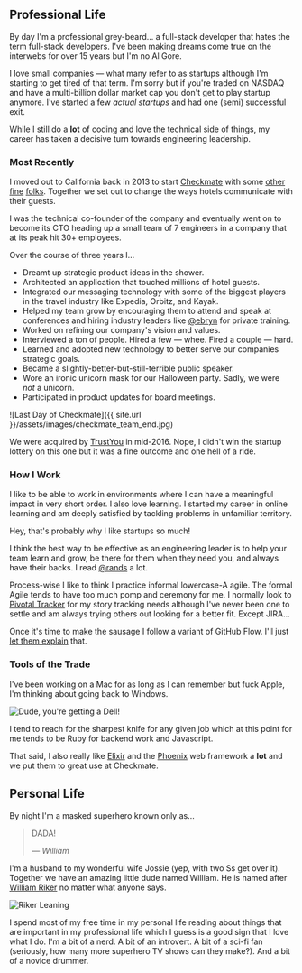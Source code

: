 ## Professional Life

By day I'm a professional grey-beard&hellip; a full-stack developer that hates
the term full-stack developers. I've been making dreams come true on
the interwebs for over 15 years but I'm no Al Gore.

I love small companies &mdash; what many refer to as startups although I'm
starting to get tired of that term. I'm sorry but if you're traded on NASDAQ
and have a multi-billion dollar market cap you don't get to play startup
anymore. I've started a few _actual startups_ and had one (semi) successful
exit.

While I still do a **lot** of coding and love the technical side of
things, my career has taken a decisive turn towards engineering leadership.

### Most Recently

I moved out to California back in 2013 to start
[Checkmate](http://www.checkmate.io) with some
[other](https://www.linkedin.com/in/pattersondrew/)
[fine](https://www.linkedin.com/in/anthonymaggio/)
[folks](https://www.linkedin.com/in/adamrugel/). Together we set out to change
the ways hotels communicate with their guests.

I was the technical co-founder of the company and eventually went on to become
its CTO heading up a small team of 7 engineers in a company that at its peak hit
30+ employees.

Over the course of three years I&hellip;

* Dreamt up strategic product ideas in the shower.
* Architected an application that touched millions of hotel guests.
* Integrated our messaging technology with some of the biggest players in the travel industry like Expedia, Orbitz, and Kayak.
* Helped my team grow by encouraging them to attend and speak at conferences and hiring industry leaders like [@ebryn](https://twitter.com/ebryn) for private training.
* Worked on refining our company's vision and values.
* Interviewed a ton of people. Hired a few &mdash; whee. Fired a couple &mdash; hard.
* Learned and adopted new technology to better serve our companies strategic goals.
* Became a slightly-better-but-still-terrible public speaker.
* Wore an ironic unicorn mask for our Halloween party. Sadly, we were _not_ a unicorn.
* Participated in product updates for board meetings.

![Last Day of Checkmate]({{ site.url }}/assets/images/checkmate_team_end.jpg)

We were acquired by [TrustYou](http://www.trustyou.com/) in mid-2016. Nope, I
didn't win the startup lottery on this one but it was a fine outcome and one
hell of a ride.

### How I Work

I like to be able to work in environments where I can have a meaningful impact
in very short order. I also love learning. I started my career in online
learning and am deeply satisfied by tackling problems in unfamiliar
territory.

Hey, that's probably why I like startups so much!

I think the best way to be effective as an engineering leader is to help your
team learn and grow, be there for them when they need you, and always have
their backs. I read [@rands](https://twitter.com/rands) a lot.

Process-wise I like to think I practice informal lowercase-A agile. The formal
Agile tends to have too much pomp and ceremony for me. I normally look to
[Pivotal Tracker](https://www.pivotaltracker.com) for my story tracking needs
although I've never been one to settle and am always trying others out looking
for a better fit. Except JIRA...

Once it's time to make the sausage I follow a variant of GitHub Flow. I'll just
[let them explain](https://guides.github.com/introduction/flow/) that.

### Tools of the Trade

I've been working on a Mac for as long as I can remember but fuck Apple, I'm
thinking about going back to Windows.

![Dude, you're getting a Dell!](https://i.imgflip.com/v48dx.jpg)

I tend to reach for the sharpest knife for any given job which at this point for
me tends to be Ruby for backend work and Javascript.

That said, I also really like [Elixir](http://elixir-lang.org/) and the
[Phoenix](http://www.phoenixframework.org/) web framework a **lot** and we put
them to great use at Checkmate.

## Personal Life

By night I'm a masked superhero known only as&hellip;

> DADA!
>
> &mdash; <cite>William</cite>

I'm a husband to my wonderful wife Jossie (yep, with two Ss get
over it). Together we have an amazing little dude named William. He is named
after [William Riker](https://en.wikipedia.org/wiki/William_Riker) no matter
what anyone says.

![Riker Leaning](http://i.giphy.com/DZhuWwCdiOA0.gif)

I spend most of my free time in my personal life reading about things that are
important in my professional life which I guess is a good sign that I love what
I do. I'm a bit of a nerd. A bit of an introvert. A bit of a sci-fi fan
(seriously, how many more superhero TV shows can they make?). And a bit of a
novice drummer.
